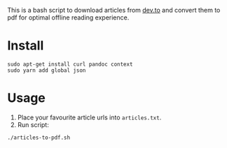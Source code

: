 This is a bash script to download articles from [dev.to](https://dev.to/) and convert them to pdf for optimal offline reading experience.

# Install
```
sudo apt-get install curl pandoc context
sudo yarn add global json
```

# Usage
1. Place your favourite article urls into `articles.txt`.
1. Run script:
```
./articles-to-pdf.sh
```